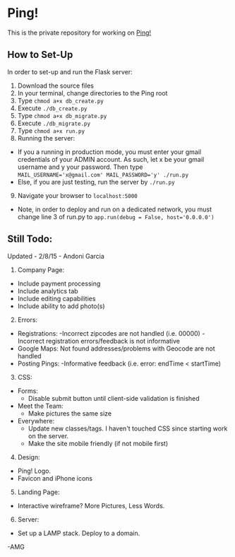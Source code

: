 # Ping!
This is the private repository for working on [Ping!](http://andonigarcia.github.io/Ping/static_websites/Website3)

## How to Set-Up
In order to set-up and run the Flask server:

1. Download the source files
2. In your terminal, change directories to the Ping root
3. Type `chmod a+x db_create.py`
4. Execute `./db_create.py`
5. Type `chmod a+x db_migrate.py`
6. Execute `./db_migrate.py`
7. Type `chmod a+x run.py`
8. Running the server:
  * If you a running in production mode, you must enter your gmail credentials of your ADMIN account. As such, let x be your gmail username and y your password. Then type `MAIL_USERNAME='x@gmail.com' MAIL_PASSWORD='y' ./run.py`
  * Else, if you are just testing, run the server by `./run.py`
9. Navigate your browser to `localhost:5000`

* Note, in order to deploy and run on a dedicated network, you must change line 3 of run.py to `app.run(debug = False, host='0.0.0.0')`

## Still Todo:
Updated - 2/8/15 - Andoni Garcia

1. Company Page:
  * Include payment processing
  * Include analytics tab
  * Include editing capabilities
  * Include ability to add photo(s)
2. Errors:
  * Registrations:
    -Incorrect zipcodes are not handled (i.e. 00000)
    -Incorrect registration errors/feedback is not informative
  * Google Maps:
    Not found addresses/problems with Geocode are not handled
  * Posting Pings:
    -Informative feedback (i.e. error: endTime < startTime)
3. CSS:
  * Forms:
  	- Disable submit button until client-side validation is finished
  * Meet the Team:
    - Make pictures the same size
  * Everywhere:
    - Update new classes/tags. I haven't touched CSS since starting work
      on the server.
    - Make the site mobile friendly (if not mobile first)
4. Design:
  * Ping! Logo.
  * Favicon and iPhone icons
5. Landing Page:
  * Interactive wireframe? More Pictures, Less Words.
6. Server:
  * Set up a LAMP stack. Deploy to a domain.

-AMG